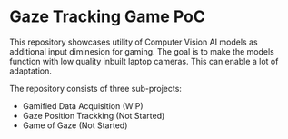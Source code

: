 # Gaze Tracking Game PoC
This repository showcases utility of Computer Vision AI models as additional input diminesion for gaming. 
The goal is to make the models function with low quality inbuilt laptop cameras. 
This can enable a lot of adaptation.

The repository consists of three sub-projects:  
- Gamified Data Acquisition (WIP)
- Gaze Position Trackking (Not Started)
- Game of Gaze (Not Started)

